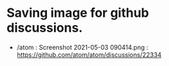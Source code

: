 # Saving image for github discussions.

- /atom : Screenshot 2021-05-03 090414.png : https://github.com/atom/atom/discussions/22334
